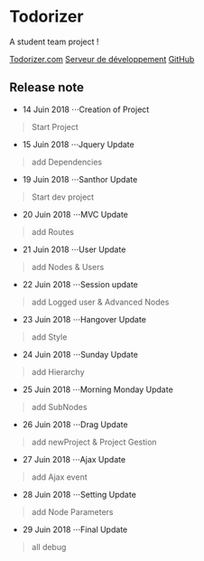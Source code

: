 # Todorizer
A student team project !

[Todorizer.com](https://todorizer.com/)
[Serveur de développement](http://todorizer.santhor.com/)
[GitHub](https://github.com/Kioup/Todorizer)


## Release note


* 14 Juin 2018
⋅⋅⋅Creation of Project
>Start Project

* 15 Juin 2018
⋅⋅⋅Jquery Update
>add Dependencies

* 19 Juin 2018
⋅⋅⋅Santhor Update
>Start dev project

* 20 Juin 2018
⋅⋅⋅MVC Update
>add Routes

* 21 Juin 2018
⋅⋅⋅User Update
>add Nodes & Users

* 22 Juin 2018
⋅⋅⋅Session update
>add Logged user & Advanced Nodes

* 23 Juin 2018
⋅⋅⋅Hangover Update
>add Style

* 24 Juin 2018
⋅⋅⋅Sunday Update
>add Hierarchy

* 25 Juin 2018
⋅⋅⋅Morning Monday Update
>add SubNodes

* 26 Juin 2018
⋅⋅⋅Drag Update
>add newProject & Project Gestion

* 27 Juin 2018
⋅⋅⋅Ajax Update
>add Ajax event

* 28 Juin 2018
⋅⋅⋅Setting Update
>add Node Parameters

* 29 Juin 2018
⋅⋅⋅Final Update
>all debug